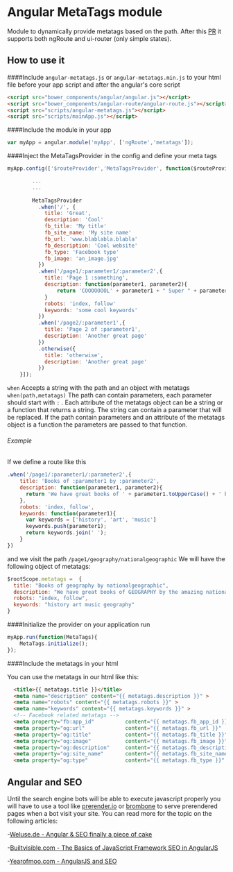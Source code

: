 # **Angular MetaTags module**

Module to dynamically provide metatags based on the path. After this [PR](https://github.com/AvraamMavridis/angular-metatags/pull/5) it supports both ngRoute and ui-router (only simple states).

## **How to use it**

####Include `angular-metatags.js` or `angular-metatags.min.js` to your html file before your app script and after the angular's core script

```html
<script src="bower_components/angular/angular.js"></script>
<script src="bower_components/angular-route/angular-route.js"></script>
<script src="scripts/angular-metatags.js"></script>
<script src="scripts/mainApp.js"></script>
```

####Include the module in your app

```js
var myApp = angular.module('myApp', ['ngRoute','metatags']);
```

####Inject the MetaTagsProvider in the config and define your meta tags
```js
myApp.config(['$routeProvider','MetaTagsProvider', function($routeProvider, MetaTagsProvider) {

        ...
        ...
        
        MetaTagsProvider
          .when('/', {
            title: 'Great',
            description: 'Cool'
            fb_title: 'My title'
            fb_site_name: 'My site name' 
            fb_url: 'www.blablabla.blabla' 
            fb_description: 'Cool website'
            fb_type: 'Facebook type'
            fb_image: 'an_image.jpg' 
          })
          .when('/page1/:parameter1/:parameter2',{
            title: 'Page 1 :something',
            description: function(parameter1, parameter2){
                return 'COOOOOOOL' + parameter1 + " Super " + parameter2;
            }
            robots: 'index, follow'
            keywords: 'some cool keywords'
          })
          .when('/page2/:parameter1',{
            title: 'Page 2 of :parameter1',
            description: 'Another great page'
          })
          .otherwise({
            title: 'otherwise',
            description: 'Another great page'
          })
    }]);
```

`when` Accepts a string with the path and an object with metatags `when(path,metatags)` The path can contain parameters, each parameter should start with `:` . Each attribute of the metatags object can be a string or a function that returns a string. The string can contain a parameter that will be replaced. If the path contain parameters and an attribute of the metatags object is a function the parameters are passed to that function. 
###### Example
If we define a route like this
```js
.when('/page1/:parameter1/:parameter2',{
    title: 'Books of :parameter1 by :parameter2',
    description: function(parameter1, parameter2){
      return 'We have great books of ' + parameter1.toUpperCase() + ' by the amazing :parameter2';
    },
    robots: 'index, follow',
    keywords: function(parameter1){
      var keywords = ['history', 'art', 'music']
      keywords.push(parameter1);
      return keywords.join(' ');
    }
})
```
and we visit the path `/page1/geography/nationalgeographic` We will have the following object of metatags:

```js
$rootScope.metatags =  { 
  title: "Books of geography by nationalgeographic", 
  description: "We have great books of GEOGRAPHY by the amazing nationalgeographic", 
  robots: "index, follow", 
  keywords: "history art music geography" 
}
```
####Initialize the provider on your application run
```js
myApp.run(function(MetaTags){
    MetaTags.initialize();
});
```
####Include the metatags in your html

You can use the metatags in our html like this:
```html
  <title>{{ metatags.title }}</title>
  <meta name="description" content="{{ metatags.description }}" >
  <meta name="robots" content="{{ metatags.robots }}" >
  <meta name="keywords" content="{{ metatags.keywords }}" >
  <!-- Facebook related metatags -->
  <meta property="fb:app_id"          content="{{ metatags.fb_app_id }}" > 
  <meta property="og:url"             content="{{ metatags.fb_url }}"  > 
  <meta property="og:title"           content="{{ metatags.fb_title }}" > 
  <meta property="og:image"           content="{{ metatags.fb_image }}"  > 
  <meta property="og:description"     content="{{ metatags.fb_description }}"  >
  <meta property="og:site_name"       content="{{ metatags.fb_site_name }}" >
  <meta property="og:type"            content="{{ metatags.fb_type }}" >
```

## Angular and SEO

Until the search engine bots will be able to execute javascript properly you will have to use a tool like [prerender.io](https://prerender.io/) or [brombone](http://www.brombone.com/) to serve prerendered pages when a bot visit your site. 
You can read more for the topic on the following articles:

-[Weluse.de - Angular & SEO finally a piece of cake](https://weluse.de/blog/angularjs-seo-finally-a-piece-of-cake.html)

-[Builtvisible.com - The Basics of JavaScript Framework SEO in AngularJS](http://builtvisible.com/javascript-framework-seo/)

-[Yearofmoo.com - AngularJS and SEO](http://www.yearofmoo.com/2012/11/angularjs-and-seo.html)



